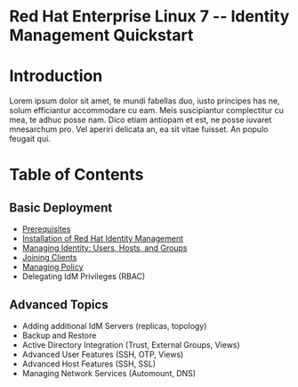 ﻿# Red Hat Enterprise Linux 7 -- Identity Management Quickstart

# Introduction
Lorem ipsum dolor sit amet, te mundi fabellas duo, iusto principes has ne, solum efficiantur accommodare cu eam. Meis suscipiantur complectitur cu mea, te adhuc posse nam. Dico etiam antiopam et est, ne posse iuvaret mnesarchum pro. Vel aperiri delicata an, ea sit vitae fuisset. An populo feugait qui.

# Table of Contents
## Basic Deployment
* [Prerequisites](00-prerequisites.md)
* [Installation of Red Hat Identity Management](01-installation.md)
* [Managing Identity: Users, Hosts, and Groups](02-managing-identity.md)
* [Joining Clients](03-joining-clients.md)
* [Managing Policy](04-managing-policy.md)
* Delegating IdM Privileges (RBAC)

## Advanced Topics
* Adding additional IdM Servers (replicas, topology)
* Backup and Restore
* Active Directory Integration (Trust, External Groups, Views)
* Advanced User Features (SSH, OTP, Views)
* Advanced Host Features (SSH, SSL)
* Managing Network Services (Automount, DNS)

